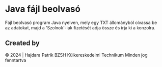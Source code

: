 # Java fájl beolvasó

Fájl beolvasó program Java nyelven, mely egy TXT állományból olvassa be az adatokat, majd a 'Szolnok'-iak fizetését adja össze és írja ki a konzolra.

## Created by

&copy; 2024 | Hajdara Patrik
BZSH Külkereskedelmi Technikum
Minden jog fenntartva
